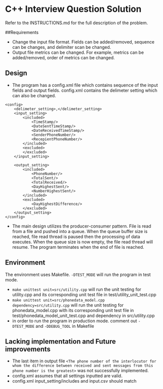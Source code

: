 # C++ Interview Question Solution

Refer to the INSTRUCTIONS.md for the full description of the problem.

##Requirements
* Change the input file format. Fields can be added/removed, sequence can be changes, and delimiter scan be changed.
* Output file metrics can be changed. For example, metrics can be added/removed, order of metrics can be changed. 

## Design
* The program has a config.xml file which contains sequence of the input fields and output fields. config.xml contains the delimeter setting which can also be changed.

```
<config>
	<delimeter_setting>,</delimeter_setting>
	<input_setting>
		<included>
			<TimeStamp/>
			<DateSentTimeStamp/>
			<DateReceivedTimeStamp/>
			<SenderPhoneNumber/>
			<RecepientPhoneNumber/>
		</included>
		<excluded>
		</excluded>
	</input_setting>

	<output_setting>
		<included>
			<PhoneNumber/>
			<TotalSent/>
			<TotalReceived/>
			<DayHighestSent/>
			<NumberHighestSent/>
		</included>
		<excluded>
			<DayHighestDifference/>
		</excluded>
	</output_setting>
</config>

```
* The main design utilizes the producer-consumer pattern. File is read from a file and pushed into a queue. When the queue buffer size is reached, file read thread is paused then the processing of data executes. When the queue size is now empty, the file read thread will resume. The program terminates when the end of file is reached.

## Environment
The environment uses Makefile. ```-DTEST_MODE``` will run the program in test mode. 
* ```make unittest unit=src/utility.cpp``` will run the unit testing for utility.cpp and its corresponding unit test file in test/utility_unit_test.cpp
* ```make unittest unit=src/phonedata_model.cpp dependency=src/utility.cpp``` will run the unit testing for phonedata_model.cpp with its corresponding unit test file in test/phonedata_model_unit_test.cpp and dependency in src/utility.cpp
* in order to run the program in production mode. comment out ```-DTEST_MODE``` and ```-DDEBUG_TOOL``` in Makefile

## Lacking implementation and Future improvements
* The last item in output file ```<The phone number of the interlocutor for whom the difference between received and sent messages from this phone number is the greatest>``` was not successfully implemented.
* config.xml assumes that all settings inputted are valid. 
* config.xml input_setting/includes and input.csv should match

